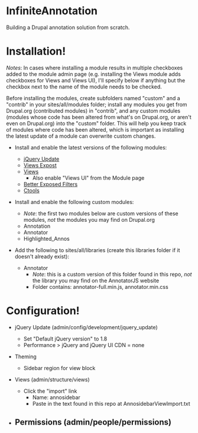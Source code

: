 # InfiniteAnnotation
Building a Drupal annotation solution from scratch.

# Installation!
*Notes*: In cases where installing a module results in multiple checkboxes added to the module admin page (e.g. installing the Views module adds checkboxes for Views and Views UI), I'll specify below if anything but the checkbox next to the name of the module needs to be checked.

Before installing the modules, create subfolders named "custom" and a "contrib" in your sites/all/modules folder; install any modules you get from Drupal.org (contributed modules) in "contrib", and any custom modules (modules whose code has been altered from what's on Drupal.org, or aren't even on Drupal.org) into the "custom" folder. This will help you keep track of modules where code has been altered, which is important as installing the latest update of a module can overwrite custom changes.

- Install and enable the latest versions of the following modules:
  - [jQuery Update](https://www.drupal.org/project/jquery_update)
  - [Views Expost](https://www.drupal.org/project/views_expost)
  - [Views](https://www.drupal.org/project/views)
    - Also enable "Views UI" from the Module page
  - [Better Exposed Filters](https://www.drupal.org/project/better_exposed_filters)
  - [Ctools](https://www.drupal.org/project/ctools)
  
- Install and enable the following custom modules:
    - *Note*: the first two modules below are custom versions of these modules, *not* the modules you may find on Drupal.org
  - Annotation
  - Annotator
  - Highlighted_Annos
  
- Add the following to sites/all/libraries (create this libraries folder if it doesn't already exist):
  - Annotator
    - *Note*: this is a custom version of this folder found in this repo, *not* the library you may find on the AnnotatorJS website
    - Folder contains: annotator-full.min.js, annotator.min.css
    
# Configuration!

- jQuery Update (admin/config/development/jquery_update)
  - Set "Default jQuery version" to 1.8
  - Performance > jQuery and jQuery UI CDN = none

- Theming
  - Sidebar region for view block
  
- Views (admin/structure/views)
  - Click the "import" link
    - Name: annosidebar
    - Paste in the text found in this repo at AnnosidebarViewImport.txt

- Permissions (admin/people/permissions)
  - 
